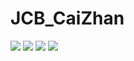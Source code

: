 # JCB_CaiZhan

![](http://upload-images.jianshu.io/upload_images/7077845-9069526cc3d5b6c7.jpg?imageMogr2/auto-orient/strip%7CimageView2/2/w/1240)
![](http://upload-images.jianshu.io/upload_images/7077845-985af473618080c0.jpg?imageMogr2/auto-orient/strip%7CimageView2/2/w/1240)
![](http://upload-images.jianshu.io/upload_images/7077845-cb0683bc0cdb32d9.png?imageMogr2/auto-orient/strip%7CimageView2/2/w/1240)
![](http://upload-images.jianshu.io/upload_images/7077845-6fa67c2c22b10309.jpg?imageMogr2/auto-orient/strip%7CimageView2/2/w/1240)
